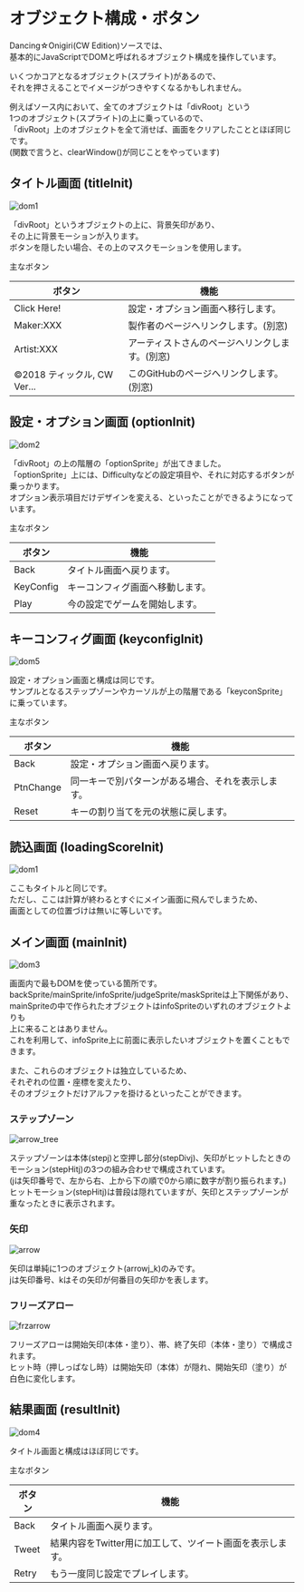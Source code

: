# オブジェクト構成・ボタン
Dancing☆Onigiri(CW Edition)ソースでは、  
基本的にJavaScriptでDOMと呼ばれるオブジェクト構成を操作しています。 
  
いくつかコアとなるオブジェクト(スプライト)があるので、  
それを押さえることでイメージがつきやすくなるかもしれません。

例えばソース内において、全てのオブジェクトは「divRoot」という  
1つのオブジェクト(スプライト)の上に乗っているので、  
「divRoot」上のオブジェクトを全て消せば、画面をクリアしたこととほぼ同じです。  
(関数で言うと、clearWindow()が同じことをやっています)  

## タイトル画面 (titleInit)
![dom1](./wiki/dom1_2.png)

「divRoot」というオブジェクトの上に、背景矢印があり、  
その上に背景モーションが入ります。  
ボタンを隠したい場合、その上のマスクモーションを使用します。 

主なボタン  

|ボタン|機能|
|----|----|
|Click Here!|設定・オプション画面へ移行します。|
|Maker:XXX|製作者のページへリンクします。(別窓)|
|Artist:XXX|アーティストさんのページへリンクします。(別窓)|
|&copy;2018 ティックル, CW Ver...|このGitHubのページへリンクします。(別窓)|

## 設定・オプション画面 (optionInit)
![dom2](./wiki/dom2.png)

「divRoot」の上の階層の「optionSprite」が出てきました。  
「optionSprite」上には、Difficultyなどの設定項目や、それに対応するボタンが乗っかります。  
オプション表示項目だけデザインを変える、といったことができるようになっています。

主なボタン  

|ボタン|機能|
|----|----|
|Back|タイトル画面へ戻ります。|
|KeyConfig|キーコンフィグ画面へ移動します。|
|Play|今の設定でゲームを開始します。|

## キーコンフィグ画面 (keyconfigInit)
![dom5](./wiki/dom5.png)

設定・オプション画面と構成は同じです。  
サンプルとなるステップゾーンやカーソルが上の階層である「keyconSprite」に乗っています。  

主なボタン  

|ボタン|機能|
|----|----|
|Back|設定・オプション画面へ戻ります。|
|PtnChange|同一キーで別パターンがある場合、それを表示します。|
|Reset|キーの割り当てを元の状態に戻します。|


## 読込画面 (loadingScoreInit)
![dom1](./wiki/dom1.png)

ここもタイトルと同じです。  
ただし、ここは計算が終わるとすぐにメイン画面に飛んでしまうため、  
画面としての位置づけは無いに等しいです。  

## メイン画面 (mainInit)
![dom3](./wiki/dom3_2.png)

画面内で最もDOMを使っている箇所です。  
backSprite/mainSprite/infoSprite/judgeSprite/maskSpriteは上下関係があり、  
mainSpriteの中で作られたオブジェクトはinfoSpriteのいずれのオブジェクトよりも  
上に来ることはありません。  
これを利用して、infoSprite上に前面に表示したいオブジェクトを置くこともできます。  

また、これらのオブジェクトは独立しているため、  
それぞれの位置・座標を変えたり、  
そのオブジェクトだけアルファを掛けるといったことができます。  

### ステップゾーン  
![arrow_tree](./wiki/arrow_tree_1.png)  

ステップゾーンは本体(stepj)と空押し部分(stepDivj)、矢印がヒットしたときのモーション(stepHitj)の3つの組み合わせで構成されています。  
(jは矢印番号で、左から右、上から下の順で0から順に数字が割り振られます。)  
ヒットモーション(stepHitj)は普段は隠れていますが、矢印とステップゾーンが重なったときに表示されます。  

### 矢印 
![arrow](./wiki/arrow.png)  

矢印は単純に1つのオブジェクト(arrowj_k)のみです。  
jは矢印番号、kはその矢印が何番目の矢印かを表します。  

### フリーズアロー 
![frzarrow](./wiki/frzArrow.png)  

フリーズアローは開始矢印(本体・塗り）、帯、終了矢印（本体・塗り）で構成されます。  
ヒット時（押しっぱなし時）は開始矢印（本体）が隠れ、開始矢印（塗り）が白色に変化します。  

## 結果画面 (resultInit)
![dom4](./wiki/dom4_1.png)

タイトル画面と構成はほぼ同じです。  

主なボタン  

|ボタン|機能|
|----|----|
|Back|タイトル画面へ戻ります。|
|Tweet|結果内容をTwitter用に加工して、ツイート画面を表示します。|
|Retry|もう一度同じ設定でプレイします。|
